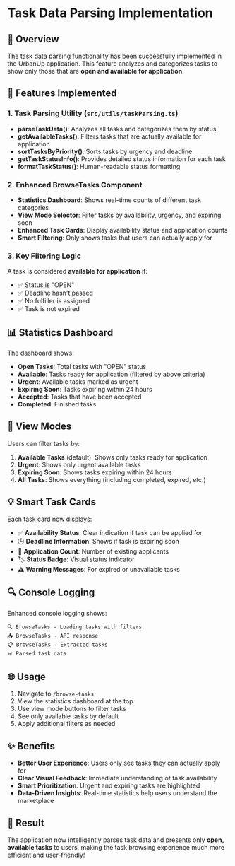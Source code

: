 # Task Data Parsing Implementation

## 🎯 Overview
The task data parsing functionality has been successfully implemented in the UrbanUp application. This feature analyzes and categorizes tasks to show only those that are **open and available for application**.

## 🚀 Features Implemented

### 1. **Task Parsing Utility** (`src/utils/taskParsing.ts`)
- **parseTaskData()**: Analyzes all tasks and categorizes them by status
- **getAvailableTasks()**: Filters tasks that are actually available for application
- **sortTasksByPriority()**: Sorts tasks by urgency and deadline
- **getTaskStatusInfo()**: Provides detailed status information for each task
- **formatTaskStatus()**: Human-readable status formatting

### 2. **Enhanced BrowseTasks Component**
- **Statistics Dashboard**: Shows real-time counts of different task categories
- **View Mode Selector**: Filter tasks by availability, urgency, and expiring soon
- **Enhanced Task Cards**: Display availability status and application counts
- **Smart Filtering**: Only shows tasks that users can actually apply for

### 3. **Key Filtering Logic**
A task is considered **available for application** if:
- ✅ Status is "OPEN"
- ✅ Deadline hasn't passed
- ✅ No fulfiller is assigned
- ✅ Task is not expired

## 📊 Statistics Dashboard
The dashboard shows:
- **Open Tasks**: Total tasks with "OPEN" status
- **Available**: Tasks ready for application (filtered by above criteria)
- **Urgent**: Available tasks marked as urgent
- **Expiring Soon**: Tasks expiring within 24 hours
- **Accepted**: Tasks that have been accepted
- **Completed**: Finished tasks

## 🎨 View Modes
Users can filter tasks by:
1. **Available Tasks** (default): Shows only tasks ready for application
2. **Urgent**: Shows only urgent available tasks
3. **Expiring Soon**: Shows tasks expiring within 24 hours
4. **All Tasks**: Shows everything (including completed, expired, etc.)

## 💡 Smart Task Cards
Each task card now displays:
- ✅ **Availability Status**: Clear indication if task can be applied for
- 🕒 **Deadline Information**: Shows if task is expiring soon
- 👥 **Application Count**: Number of existing applicants
- 🏷️ **Status Badge**: Visual status indicator
- ⚠️ **Warning Messages**: For expired or unavailable tasks

## 🔍 Console Logging
Enhanced console logging shows:
```
🔍 BrowseTasks - Loading tasks with filters
📥 BrowseTasks - API response
📋 BrowseTasks - Extracted tasks
📊 Parsed task data
```

## 🌐 Usage
1. Navigate to `/browse-tasks`
2. View the statistics dashboard at the top
3. Use view mode buttons to filter tasks
4. See only available tasks by default
5. Apply additional filters as needed

## ✨ Benefits
- **Better User Experience**: Users only see tasks they can actually apply for
- **Clear Visual Feedback**: Immediate understanding of task availability
- **Smart Prioritization**: Urgent and expiring tasks are highlighted
- **Data-Driven Insights**: Real-time statistics help users understand the marketplace

## 🎉 Result
The application now intelligently parses task data and presents only **open, available tasks** to users, making the task browsing experience much more efficient and user-friendly!
